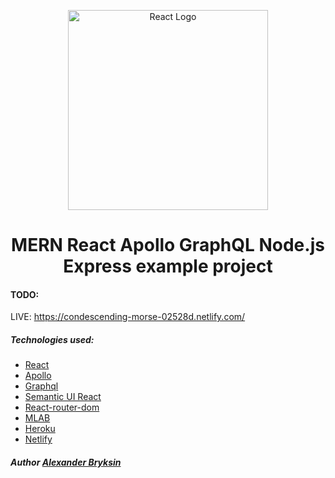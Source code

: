 <p align="center">
  <a href="https://reactjs.org/" target="blank"><img src="https://upload.wikimedia.org/wikipedia/commons/thumb/a/a7/React-icon.svg/640px-React-icon.svg.png" alt="React Logo" width="320"/></a>
</p>

<h1 align="center">
MERN React Apollo GraphQL Node.js Express example project
</h1>

#### TODO:

LIVE: https://condescending-morse-02528d.netlify.com/

##### Technologies used:

- [React](https://reactjs.org/)
- [Apollo](https://www.apollographql.com/docs/react/)
- [Graphql](https://graphql.org/learn/)
- [Semantic UI React](https://react.semantic-ui.com/)
- [React-router-dom](https://reacttraining.com/react-router/web/guides/quick-start)
- [MLAB](https://mlab.com/)
- [Heroku](https://www.heroku.com)
- [Netlify](https://www.netlify.com)

##### Author [Alexander Bryksin](https://github.com/AleksK1NG)
